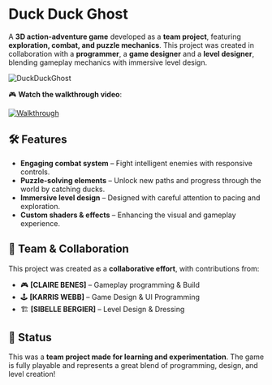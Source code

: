 # Duck Duck Ghost

A **3D action-adventure game** developed as a **team project**, featuring **exploration, combat, and puzzle mechanics**. 
This project was created in collaboration with a **programmer**, a **game designer** and a **level designer**, blending gameplay mechanics with immersive level design.  

![DuckDuckGhost](https://github.com/user-attachments/assets/e27954f2-e4e1-4243-ab80-35884107bf34)

🎮 **Watch the walkthrough video**:  

[![Walkthrough](https://img.youtube.com/vi/W1ffo7ylHYQ/0.jpg)](https://youtu.be/W1ffo7ylHYQ)  

## 🛠️ Features  

- **Engaging combat system** – Fight intelligent enemies with responsive controls.  
- **Puzzle-solving elements** – Unlock new paths and progress through the world by catching ducks.  
- **Immersive level design** – Designed with careful attention to pacing and exploration.  
- **Custom shaders & effects** – Enhancing the visual and gameplay experience.  

## 👥 Team & Collaboration  

This project was created as a **collaborative effort**, with contributions from:  

- 🎮 **[CLAIRE BENES]** – Gameplay programming & Build 
- 🕹️ **[KARRIS WEBB]** – Game Design & UI Programming 
- 🏗️ **[SIBELLE BERGIER]** – Level Design & Dressing


## 📌 Status  

This was a **team project made for learning and experimentation**. The game is fully playable and represents a great blend of programming, design, and level creation!  

